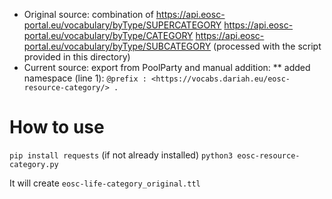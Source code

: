 * Original source: combination of https://api.eosc-portal.eu/vocabulary/byType/SUPERCATEGORY https://api.eosc-portal.eu/vocabulary/byType/CATEGORY https://api.eosc-portal.eu/vocabulary/byType/SUBCATEGORY (processed with the script provided in this directory)
* Current source: export from PoolParty and manual addition:
** added namespace (line 1): `@prefix : <https://vocabs.dariah.eu/eosc-resource-category/> .`

# How to use
`pip install requests` (if not already installed)
`python3 eosc-resource-category.py`

It will create `eosc-life-category_original.ttl`